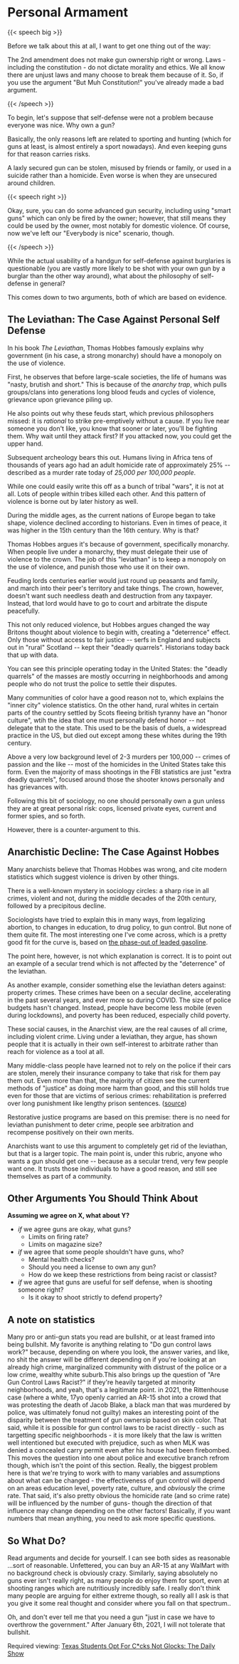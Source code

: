 # Personal Armament

<script>document.getElementById("freedomMenu").open = true;</script>

{{< speech big >}}

Before we talk about this at all, I want to get one thing out of the way:

The 2nd amendment does not make gun ownership right or wrong. Laws - including the constitution - do not dictate morality and ethics. We all know there are unjust laws and many choose to break them because of it. So, if you use the argument "But Muh Constitution!" you've already made a bad argument.

{{< /speech >}}

To begin, let's suppose that self-defense were not a problem because everyone was nice. Why own a gun?

Basically, the only reasons left are related to sporting and hunting (which for guns at least, is almost entirely a sport nowadays). And even keeping guns for that reason carries risks.

A laxly secured gun can be stolen, misused by friends or family, or used in a suicide rather than a homicide. Even worse is when they are unsecured around children.

{{< speech right >}}

Okay, sure, you can do some advanced gun security, including using "smart guns" which can only be fired by the owner; however, that still means they could be used by the owner, most notably for domestic violence. Of course, now we've left our "Everybody is nice" scenario, though.

{{< /speech >}}

While the actual usability of a handgun for self-defense against burglaries is questionable (you are vastly more likely to be shot with your own gun by a burglar than the other way around), what about the philosophy of self-defense in general?

This comes down to two arguments, both of which are based on evidence.

## The Leviathan: The Case Against Personal Self Defense

In his book *The Leviathan*, Thomas Hobbes famously explains why government (in his case, a strong monarchy) should have a monopoly on the use of violence.

First, he observes that before large-scale societies, the life of humans was "nasty, brutish and short." This is because of the *anarchy trap*, which pulls groups/clans into generations long blood feuds and cycles of violence, grievance upon grievance piling up.

He also points out why these feuds start, which previous philosophers missed: it is *rational* to strike pre-emptively without a cause. If you live near someone you don't like, you know that sooner or later, you'll be fighting them. Why wait until they attack first? If you attacked now, you could get the upper hand.

Subsequent archeology bears this out. Humans living in Africa tens of thousands of years ago had an adult homicide rate of approximately 25% -- described as a murder rate today of *25,000 per 100,000 people*.

While one could easily write this off as a bunch of tribal "wars", it is not at all. Lots of people within tribes killed each other. And this pattern of violence is borne out by later history as well.

During the middle ages, as the current nations of Europe began to take shape, violence declined according to historians. Even in times of peace, it was higher in the 15th century than the 16th century. Why is that?

Thomas Hobbes argues it's because of government, specifically monarchy. When people live under a monarchy, they must delegate their use of violence to the crown. The job of this "leviathan" is to keep a monopoly on the use of violence, and punish those who use it on their own.

Feuding lords centuries earlier would just round up peasants and family, and march into their peer's territory and take things. The crown, however, doesn't want such needless death and destruction from any taxpayer. Instead, that lord would have to go to court and arbitrate the dispute peacefully.

This not only reduced violence, but Hobbes argues changed the way Britons thought about violence to begin with, creating a "deterrence" effect. Only those without access to fair justice -- serfs in England and subjects out in "rural" Scotland -- kept their "deadly quarrels". Historians today back that up with data.

You can see this principle operating today in the United States: the "deadly quarrels" of the masses are mostly occurring in neighborhoods and among people who do not trust the police to settle their disputes.

Many communities of color have a good reason not to, which explains the "inner city" violence statistics. On the other hand, rural whites in certain parts of the country settled by Scots fleeing british tyranny have an "honor culture", wtih the idea that one must personally defend honor -- not delegate that to the state. This used to be the basis of duels, a widespread practice in the US, but died out except among these whites during the 19th century.

Above a very low background level of 2-3 murders per 100,000 -- crimes of passion and the like -- most of the homicides in the United States take this form. Even the majority of mass shootings in the FBI statistics are just "extra deadly quarrels", focused around those the shooter knows personally and has grievances with.

Following this bit of sociology, no one should personally own a gun unless they are at great personal risk: cops, licensed private eyes, current and former spies, and so forth.

However, there is a counter-argument to this.

## Anarchistic Decline: The Case Against Hobbes

Many anarchists believe that Thomas Hobbes was wrong, and cite modern statistics which suggest violence is driven by other things.

There is a well-known mystery in sociology circles: a sharp rise in all crimes, violent and not, during the middle decades of the 20th century, followed by a precipitous decline.

Sociologists have tried to explain this in many ways, from legalizing abortion, to changes in education, to drug policy, to gun control. But none of them quite fit. The most interesting one I've come across, which is a pretty good fit for the curve is, based on [the phase-out of leaded gasoline](https://jwreyes.people.amherst.edu/papers/LeadCrimeBEJEAP.pdf).

The point here, however, is not which explanation is correct. It is to point out an example of a secular trend which is not affected by the "deterrence" of the leviathan.

As another example, consider something else the leviathan deters against: property crimes. These crimes have been on a secular decline, accelerating in the past several years, and ever more so during COVID. The size of police budgets hasn't changed. Instead, people have become less mobile (even during lockdowns), and poverty has been reduced, especially child poverty.

These social causes, in the Anarchist view, are the real causes of all crime, including violent crime. Living under a leviathan, they argue, has shown people that it is actually in their own self-interest to arbitrate rather than reach for violence as a tool at all.

Many middle-class people have learned not to rely on the police if their cars are stolen, merely their insurance company to take that risk for them pay them out. Even more than that, the majority of citizen see the current methods of "justice" as doing more harm than good, and this still holds true even for those that are victims of serious crimes: rehabilitation is preferred over long punishment like lengthy prison sentences. ([source](https://allianceforsafetyandjustice.org/wp-content/uploads/documents/Crime%20Survivors%20Speak%20Report.pdf))

<!--almost a third of murder victims did not want the state to "avenge them", and would be fine with the murderer not going to prison for decades so long as they understood who they hurt and what they did.-->

Restorative justice programs are based on this premise: there is no need for leviathan punishment to deter crime, people see arbitration and recompense positively on their own merits.

Anarchists want to use this argument to completely get rid of the leviathan, but that is a larger topic. The main point is, under this rubric, anyone who wants a gun should get one -- because as a secular trend, very few people want one. It trusts those individuals to have a good reason, and still see themselves as part of a community.

## Other Arguments You Should Think About

**Assuming we agree on X, what about Y?**

* *if* we agree guns are okay, what guns?
  * Limits on firing rate?
  * Limits on magazine size?
* *if* we agree that some people shouldn't have guns, who?
  * Mental health checks?
  * Should you need a license to own any gun?
  * How do we keep these restrictions from being racist or classist?
* *if* we agree that guns are useful for self defense, when is shooting someone right?
  * Is it okay to shoot strictly to defend property?

## A note on statistics

Many pro or anti-gun stats you read are bullshit, or at least framed into being bullshit. My favorite is anything relating to "Do gun control laws work?" because, depending on where you look, the answer varies, and like, no shit the answer will be different depending on if you're looking at an already high crime, marginalized community with distrust of the police or a low crime, wealthy white suburb.<footnote>This also brings up the question of "Are Gun Control Laws Racist?" if they're heavily targeted at minority neighborhoods, and yeah, that's a legitimate point. in 2021, the Rittenhouse case (where a white, 17yo openly carried an AR-15 shot into a crowd that was protesting the death of Jacob Blake, a black man that was murdered by police, was ultimately fonud not guilty) makes an interesting point of the disparity between the treatment of gun ownersip based on skin color. That said, while it is possible for gun control laws to be racist directly - such as targetting specific neighboorhods - it is more likely that the law is written well intentioned but executed with prejudice, such as when MLK was denied a concealed carry permit even after his house had been firebombed. This moves the question into one about police and executive branch refrom though, which isn't the point of this section.</footnote> Really, the biggest problem here is that we're trying to work with to many variables and assumptions about what can be changed - the effectiveness of gun control will depend on an areas education level, poverty rate, culture, and *obviously* the crime rate. That said, it's also pretty obvious the homicide rate (and so crime rate) will be influenced by the number of guns- though the direction of that influence may change depending on the other factors! Basically, if you want numbers that mean anything, you need to ask more specific questions.

## So What Do?

Read arguments and decide for yourself. I can see both sides as reasonable <footnote>...sort of reasonable. Unfettered, you can buy an AR-15 at any WalMart with no background check is obviously crazy. Similarly, saying absolutely no guns ever isn't really right, as many people do enjoy them for sport, even at shooting ranges which are nutritiously incredibly safe. I really don't think many people are arguing for either extreme though, so really all I ask is that you give it some real thought and consider where you fall on that spectrum.</footnote>.

Oh, and don't ever tell me that you need a gun "just in case we have to overthrow the government." After January 6th, 2021, I will not tolerate that bullshit.

Required viewing: [Texas Students Opt For C*cks Not Glocks: The Daily Show](https://www.youtube.com/watch?v=UbJKhvmshGs)